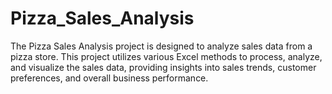 # Pizza_Sales_Analysis
The Pizza Sales Analysis project is designed to analyze sales data from a pizza store. This project utilizes various Excel methods to process, analyze, and visualize the sales data, providing insights into sales trends, customer preferences, and overall business performance.

